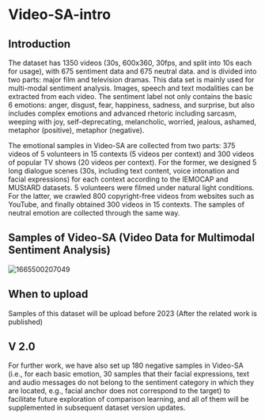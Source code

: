 # Video-SA-intro

## Introduction
The dataset has 1350 videos (30s, 600x360, 30fps, and split into 10s each for usage), with 675 sentiment data and 675 neutral data. and is divided into two parts: major film and television dramas. This data set is mainly used for multi-modal sentiment analysis. Images, speech and text modalities can be extracted from each video. The sentiment label not only contains the basic 6 emotions: anger, disgust, fear, happiness, sadness, and surprise, but also includes complex emotions and advanced rhetoric including sarcasm, weeping with joy, self-deprecating, melancholic, worried, jealous, ashamed, metaphor (positive), metaphor (negative). 

The emotional samples in Video-SA are collected from two parts: 375 videos of 5 volunteers in 15 contexts (5 videos per context) and 300 videos of popular TV shows (20 videos per context). For the former, we designed 5 long dialogue scenes (30s, including text content, voice intonation and facial expressions) for each context according to the IEMOCAP and MUStARD datasets. 5 volunteers were filmed under natural light conditions. For the latter, we crawled 800 copyright-free videos from websites such as YouTube, and finally obtained 300 videos in 15 contexts. The samples of neutral emotion are collected through the same way.


## Samples of Video-SA (Video Data for Multimodal Sentiment Analysis)

![1665500207049](https://user-images.githubusercontent.com/45681444/195126276-4172d302-b2f1-4ba4-92c8-a0882ab78010.png)

## When to upload
Samples of this dataset will be upload before 2023 (After the related work is published)

## V 2.0
For further work, we have also set up 180 negative samples in Video-SA (i.e., for each basic emotion, 30 samples that their facial expressions, text and audio messages do not belong to the sentiment category in which they are located, e.g., facial anchor does not correspond to the target) to facilitate future exploration of comparison learning, and all of them will be supplemented in subsequent dataset version updates.
